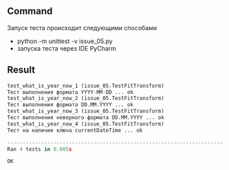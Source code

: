 ## Command

Запуск теста происходит следующими способами

- python -m unittest -v issue_05.py
- запуска теста через IDE PyCharm

## Result

```python
test_what_is_year_now_1 (issue_05.TestFitTransform)
Тест выполнения формата YYYY-MM-DD ... ok
test_what_is_year_now_2 (issue_05.TestFitTransform)
Тест выполнения формата DD.MM.YYYY ... ok
test_what_is_year_now_3 (issue_05.TestFitTransform)
Тест выполнения неверного формата DD.MM.YYYY ... ok
test_what_is_year_now_4 (issue_05.TestFitTransform)
Тест на наличие ключа currentDateTime ... ok

----------------------------------------------------------------------
Ran 4 tests in 0.005s

OK

```